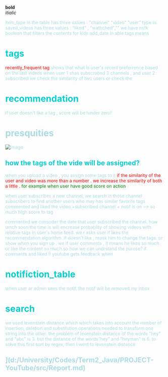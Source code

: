 
**bold**   
*itialic* 

<span style="color:#AADCE2">
item_type in the table has three values : "channel" "video" "user"
type in saved_videos has three values : "liked" , "wathched",""
we have nsfk boolean that filters the contents for kids
add_date in able tags means  
<!-- <span style="color:#FFFFFF"> -->

# <span style="color: #00CED1"> tags
<span style="color:red">recently_frequent tag</span> shows that what is user's recent preferrence based on the last videos 
when user 1 shas subscrobed 3 channels , and user 2 subscribed 
we check the similarity of two users or check the 
# <span style="color: #00CED1"> recommendation

if user doesn't like a tag , score will be !under zero!
# presquities
![image](https://github.com/mahan-thm/PROJECT-YouTube/srs/main/resources/DATA/Report_Images/javaFX_Guide)
## <span style="color: #00CED1">how the tags of the vide will be assigned?
when you upload a video , you assign some tags to it
<span style="color:red"> if the similarity of the user and video was more than a number . we increase the similarity of both a little . </span> <span style="color:green"> for example when user have good score on action</span>

when user subscribes a new channel, we search  in those channel subscribers to find another users who may has similar favorite tags 
commented and liked the video +subscribed channel + notif is on --> so much high score to tag

commented 
we consoder the date that user subscribed the channel. how umch soon the time is will encrease probablity of showing videos with relative tags in user's home feed.
we r
asks user if likes the recommendation algorithm .if doesn't like , reask him to change the tags. or show
when you sign up . we 
if user comments , it means he likes so much or like the content so much.so how we can undrstand the purose? if comments and liked 
!! youtube gets feedback 
when  
# <span style="color: #00CED1">notifiction_table
when user ar admin sees the notif, the notif will be removed
my inbox 
# <span style="color: #00CED1">search
we used levenstein distance which which takes into account the number of insertion, deletion and substitution operations needed to transform one string into the other. 
the problem of levenstein distance of the words "hey" and "abc" is 3. but the distance of the words"hey" and "heyman" is 6. to solve this  first sort by  regex, then I went to levenstein distance
## ](d:/University/Codes/Term2_Java/PROJECT-YouTube/src/Report.md)